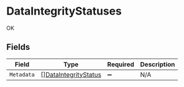 # DataIntegrityStatuses

OK


## Fields

| Field                                                               | Type                                                                | Required                                                            | Description                                                         |
| ------------------------------------------------------------------- | ------------------------------------------------------------------- | ------------------------------------------------------------------- | ------------------------------------------------------------------- |
| `Metadata`                                                          | [][DataIntegrityStatus](../../models/shared/dataintegritystatus.md) | :heavy_minus_sign:                                                  | N/A                                                                 |